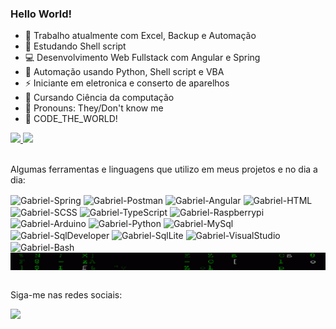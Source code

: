 ### Hello World!

- 🔭 Trabalho atualmente com Excel, Backup e Automação 
- 🌱 Estudando Shell script
- 💻 Desenvolvimento Web Fullstack com Angular e Spring
- 🤖 Automação usando Python, Shell script e VBA
- ⚡ Iniciante em eletronica e conserto de aparelhos
- 📘 Cursando Ciência da computação
- 👥 Pronouns: They/Don't know me
- 👾 CODE_THE_WORLD!

<div>
  <a href="https://beacons.ai/Gabriel0846">
    <img height="180em" src="https://github-readme-stats.vercel.app/api?username=Gabriel0846&show_icons=true&theme=dark&include_all_commits=true&count_private=true"/>
    <img height="180em" src="https://github-readme-stats.vercel.app/api/top-langs/?username=Gabriel0846&layout=compact&langs_count=16&theme=dark"/>
  </a>
</div>

<div style="display: inline_block"><br>
  <p>Algumas ferramentas e linguagens que utilizo em meus projetos e no dia a dia:</p>
  <img align="center" alt="Gabriel-Spring" height="30" width="40" src="https://cdn.jsdelivr.net/gh/devicons/devicon@latest/icons/spring/spring-original.svg" />
  <img align="center" alt="Gabriel-Postman" height="30" width="40" src="https://cdn.jsdelivr.net/gh/devicons/devicon@latest/icons/postman/postman-original.svg" />
  <img align="center" alt="Gabriel-Angular" height="30" width="40" src="https://cdn.jsdelivr.net/gh/devicons/devicon@latest/icons/angular/angular-original.svg" />
  <img align="center" alt="Gabriel-HTML" height="30" width="40" src="https://cdn.jsdelivr.net/gh/devicons/devicon@latest/icons/html5/html5-original-wordmark.svg" />
  <img align="center" alt="Gabriel-SCSS" height="30" width="40" src="https://cdn.jsdelivr.net/gh/devicons/devicon@latest/icons/sass/sass-original.svg" />
  <img align="center" alt="Gabriel-TypeScript" height="30" width="40" src="https://cdn.jsdelivr.net/gh/devicons/devicon@latest/icons/typescript/typescript-original.svg" />
  <img align="center" alt="Gabriel-Raspberrypi" height="30" width="40" src="https://cdn.jsdelivr.net/gh/devicons/devicon@latest/icons/raspberrypi/raspberrypi-original.svg" />
  <img align="center" alt="Gabriel-Arduino" height="30" width="40" src="https://cdn.jsdelivr.net/gh/devicons/devicon@latest/icons/arduino/arduino-original-wordmark.svg" />
  <img align="center" alt="Gabriel-Python" height="30" width="40" src="https://cdn.jsdelivr.net/gh/devicons/devicon@latest/icons/python/python-original.svg" />
  <img align="center" alt="Gabriel-MySql" height="30" width="40" src="https://cdn.jsdelivr.net/gh/devicons/devicon@latest/icons/mysql/mysql-original.svg" />
  <img align="center" alt="Gabriel-SqlDeveloper" height="30" width="40" src="https://cdn.jsdelivr.net/gh/devicons/devicon@latest/icons/sqldeveloper/sqldeveloper-original.svg" />
  <img align="center" alt="Gabriel-SqlLite" height="30" width="40" src="https://cdn.jsdelivr.net/gh/devicons/devicon@latest/icons/sqlite/sqlite-original.svg" />
  <img align="center" alt="Gabriel-VisualStudio" height="30" width="40" src="https://cdn.jsdelivr.net/gh/devicons/devicon@latest/icons/visualstudio/visualstudio-original.svg" />
  <img align="center" alt="Gabriel-Bash" height="30" width="40" src="https://cdn.jsdelivr.net/gh/devicons/devicon@latest/icons/bash/bash-original.svg" />
</div>

<div style="width: 100%; height: 28px; overflow: hidden;">
  <img src="https://github.com/Gabriel0846/Gabriel0846/blob/main/matrix.gif" style="width: 100%; height: 100%; object-fit: cover;" alt="gif_matrix">
</div>

<div><br>
  <p>Siga-me nas redes sociais:</p>
  <a href="https://br.linkedin.com/in/gabriel-lopes-9169aa202" target="_blank">
    <img src="https://img.shields.io/badge/LinkedIn-0077B5?style=for-the-badge&logo=linkedin&logoColor=white" target="_blank">
  </a>
</div>
